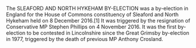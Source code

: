 The SLEAFORD AND NORTH HYKEHAM BY-ELECTION was a by-election in England for the House of Commons constituency of Sleaford and North Hykeham held on 8 December 2016.[1] It was triggered by the resignation of Conservative MP Stephen Phillips on 4 November 2016. It was the first by-election to be contested in Lincolnshire since the Great Grimsby by-election in 1977, triggered by the death of previous MP Anthony Crosland.
